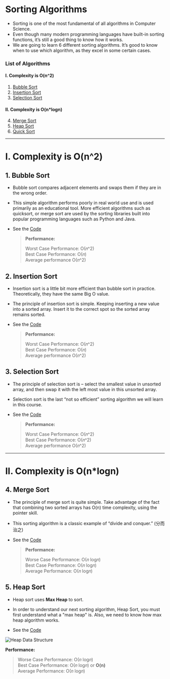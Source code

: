 # Sorting Algorithms

- Sorting is one of the most fundamental of all algorithms in Computer Science.
- Even though many modern programming languages have built-in sorting functions, it’s still a good thing to know how it works.
- We are going to learn 6 different sorting algorithms. It’s good to know when to use which algorithm, as they excel in some certain cases.

### List of Algorithms

#### I. Complexity is O(n^2)

1. [Bubble Sort](#1-bubble-sort)
2. [Insertion Sort](#2-insertion-sort)
3. [Selection Sort](#3-selection-sort)

#### II. Complexity is O(n\*logn)

4. [Merge Sort](#4-merge-sort)
5. [Heap Sort](#5-heap-sort)
6. [Quick Sort](#6-quick-sort)

---

# I. Complexity is O(n^2)

## 1. Bubble Sort

- Bubble sort compares adjacent elements and swaps them if they are in the wrong order.
- This simple algorithm performs poorly in real world use and is used primarily as an educational tool. More efficient algorithms such as quicksort, or merge sort are used by the sorting libraries built into popular programming languages such as Python and Java.
- See the [Code](/Sorting%20Algorithms/1_Bubble%20Sort/bubbleSort.js)

  > **Performance:**
  >
  > Worst Case Performance: O(𝑛^2)  
  > Best Case Performance: O(𝑛)  
  > Average performance O(𝑛^2)

## 2. Insertion Sort

- Insertion sort is a little bit more efficient than bubble sort in practice. Theoretically, they have the same Big O value.
- The principle of insertion sort is simple. Keeping inserting a new value into a sorted array. Insert it to the correct spot so the sorted array remains sorted.
- See the [Code](/Sorting%20Algorithms/2_Insertion%20Sort/insertionSort.js)

  > **Performance:**
  >
  > Worst Case Performance: O(𝑛^2)  
  > Best Case Performance: O(𝑛)  
  > Average performance O(𝑛^2)

## 3. Selection Sort

- The principle of selection sort is – select the smallest value in unsorted array, and then swap it with the left most value in this unsorted array.
- Selection sort is the last “not so efficient” sorting algorithm we will learn in this course.
- See the [Code](/Sorting%20Algorithms/3_Selection%20Sort/selectionSort.js)

  > **Performance:**
  >
  > Worst Case Performance: O(𝑛^2)  
  > Best Case Performance: O(𝑛^2)  
  > Average performance O(𝑛^2)

---

# II. Complexity is O(n\*logn)

## 4. Merge Sort

- The principle of merge sort is quite simple. Take advantage of the fact that combining two sorted arrays has O(n) time complexity, using the pointer skill.
- This sorting algorithm is a classic example of “divide and conquer.” (分而治之)

- See the [Code](/Sorting%20Algorithms/4_Merge%20Sort/mergeSort.js)

  > **Performance:**
  >
  > Worse Case Performance: O(𝑛 log⁡𝑛)  
  > Best Case Performance: O(𝑛 log⁡𝑛)  
  > Average Performance: O(𝑛 log⁡𝑛)

## 5. Heap Sort

- Heap sort uses **Max Heap** to sort.
- In order to understand our next sorting algorithm, Heap Sort, you must first understand what a "max heap" is. Also, we need to know how max heap algorithm works.

- See the [Code](/Sorting%20Algorithms/5_Heap%20Sort/heapSort.js)

![Heap Data Structure](https://www.geeksforgeeks.org/wp-content/uploads/MinHeapAndMaxHeap.png)

**Performance:**

> Worse Case Performance: O(𝑛 log⁡𝑛)  
> Best Case Performance: O(𝑛 log⁡𝑛) or **O(n)**  
> Average Performance: O(𝑛 log⁡𝑛)

